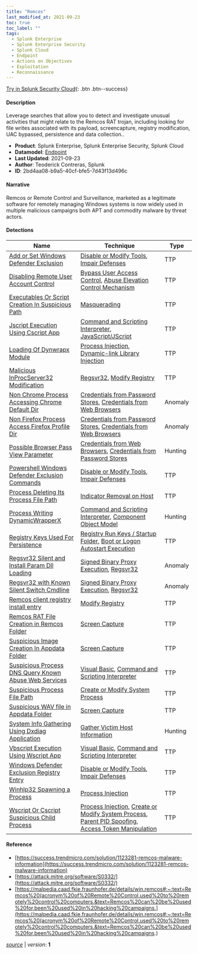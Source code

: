 ```yaml
---
title: "Remcos"
last_modified_at: 2021-09-23
toc: true
toc_label: ""
tags:
  - Splunk Enterprise
  - Splunk Enterprise Security
  - Splunk Cloud
  - Endpoint
  - Actions on Objectives
  - Exploitation
  - Reconnaissance
---
```


[Try in Splunk Security Cloud](https://www.splunk.com/en_us/cyber-security.html){: .btn .btn--success}

#### Description

Leverage searches that allow you to detect and investigate unusual activities that might relate to the Remcos RAT trojan, including looking for file writes associated with its payload, screencapture, registry modification, UAC bypassed, persistence and data collection..

- **Product**: Splunk Enterprise, Splunk Enterprise Security, Splunk Cloud
- **Datamodel**: [Endpoint](https://docs.splunk.com/Documentation/CIM/latest/User/Endpoint)
- **Last Updated**: 2021-09-23
- **Author**: Teoderick Contreras, Splunk
- **ID**: 2bd4aa08-b9a5-40cf-bfe5-7d43f13d496c

#### Narrative

Remcos or Remote Control and Surveillance, marketed as a legitimate software for remotely managing Windows systems is now widely used in multiple malicious campaigns both APT and commodity malware by threat actors.

#### Detections

| Name        | Technique   | Type         |
| ----------- | ----------- |--------------|
| [Add or Set Windows Defender Exclusion](/endpoint/add_or_set_windows_defender_exclusion/) | [Disable or Modify Tools](/tags/#disable-or-modify-tools), [Impair Defenses](/tags/#impair-defenses)| TTP |
| [Disabling Remote User Account Control](/endpoint/disabling_remote_user_account_control/) | [Bypass User Access Control](/tags/#bypass-user-access-control), [Abuse Elevation Control Mechanism](/tags/#abuse-elevation-control-mechanism)| TTP |
| [Executables Or Script Creation In Suspicious Path](/endpoint/executables_or_script_creation_in_suspicious_path/) | [Masquerading](/tags/#masquerading)| TTP |
| [Jscript Execution Using Cscript App](/endpoint/jscript_execution_using_cscript_app/) | [Command and Scripting Interpreter](/tags/#command-and-scripting-interpreter), [JavaScript/JScript](/tags/#javascript/jscript)| TTP |
| [Loading Of Dynwrapx Module](/endpoint/loading_of_dynwrapx_module/) | [Process Injection](/tags/#process-injection), [Dynamic-link Library Injection](/tags/#dynamic-link-library-injection)| TTP |
| [Malicious InProcServer32 Modification](/endpoint/malicious_inprocserver32_modification/) | [Regsvr32](/tags/#regsvr32), [Modify Registry](/tags/#modify-registry)| TTP |
| [Non Chrome Process Accessing Chrome Default Dir](/endpoint/non_chrome_process_accessing_chrome_default_dir/) | [Credentials from Password Stores](/tags/#credentials-from-password-stores), [Credentials from Web Browsers](/tags/#credentials-from-web-browsers)| Anomaly |
| [Non Firefox Process Access Firefox Profile Dir](/endpoint/non_firefox_process_access_firefox_profile_dir/) | [Credentials from Password Stores](/tags/#credentials-from-password-stores), [Credentials from Web Browsers](/tags/#credentials-from-web-browsers)| Anomaly |
| [Possible Browser Pass View Parameter](/endpoint/possible_browser_pass_view_parameter/) | [Credentials from Web Browsers](/tags/#credentials-from-web-browsers), [Credentials from Password Stores](/tags/#credentials-from-password-stores)| Hunting |
| [Powershell Windows Defender Exclusion Commands](/endpoint/powershell_windows_defender_exclusion_commands/) | [Disable or Modify Tools](/tags/#disable-or-modify-tools), [Impair Defenses](/tags/#impair-defenses)| TTP |
| [Process Deleting Its Process File Path](/endpoint/process_deleting_its_process_file_path/) | [Indicator Removal on Host](/tags/#indicator-removal-on-host)| TTP |
| [Process Writing DynamicWrapperX](/endpoint/process_writing_dynamicwrapperx/) | [Command and Scripting Interpreter](/tags/#command-and-scripting-interpreter), [Component Object Model](/tags/#component-object-model)| Hunting |
| [Registry Keys Used For Persistence](/endpoint/registry_keys_used_for_persistence/) | [Registry Run Keys / Startup Folder](/tags/#registry-run-keys-/-startup-folder), [Boot or Logon Autostart Execution](/tags/#boot-or-logon-autostart-execution)| TTP |
| [Regsvr32 Silent and Install Param Dll Loading](/endpoint/regsvr32_silent_and_install_param_dll_loading/) | [Signed Binary Proxy Execution](/tags/#signed-binary-proxy-execution), [Regsvr32](/tags/#regsvr32)| Anomaly |
| [Regsvr32 with Known Silent Switch Cmdline](/endpoint/regsvr32_with_known_silent_switch_cmdline/) | [Signed Binary Proxy Execution](/tags/#signed-binary-proxy-execution), [Regsvr32](/tags/#regsvr32)| Anomaly |
| [Remcos client registry install entry](/endpoint/remcos_client_registry_install_entry/) | [Modify Registry](/tags/#modify-registry)| TTP |
| [Remcos RAT File Creation in Remcos Folder](/endpoint/remcos_rat_file_creation_in_remcos_folder/) | [Screen Capture](/tags/#screen-capture)| TTP |
| [Suspicious Image Creation In Appdata Folder](/endpoint/suspicious_image_creation_in_appdata_folder/) | [Screen Capture](/tags/#screen-capture)| TTP |
| [Suspicious Process DNS Query Known Abuse Web Services](/endpoint/suspicious_process_dns_query_known_abuse_web_services/) | [Visual Basic](/tags/#visual-basic), [Command and Scripting Interpreter](/tags/#command-and-scripting-interpreter)| TTP |
| [Suspicious Process File Path](/endpoint/suspicious_process_file_path/) | [Create or Modify System Process](/tags/#create-or-modify-system-process)| TTP |
| [Suspicious WAV file in Appdata Folder](/endpoint/suspicious_wav_file_in_appdata_folder/) | [Screen Capture](/tags/#screen-capture)| TTP |
| [System Info Gathering Using Dxdiag Application](/endpoint/system_info_gathering_using_dxdiag_application/) | [Gather Victim Host Information](/tags/#gather-victim-host-information)| Hunting |
| [Vbscript Execution Using Wscript App](/endpoint/vbscript_execution_using_wscript_app/) | [Visual Basic](/tags/#visual-basic), [Command and Scripting Interpreter](/tags/#command-and-scripting-interpreter)| TTP |
| [Windows Defender Exclusion Registry Entry](/endpoint/windows_defender_exclusion_registry_entry/) | [Disable or Modify Tools](/tags/#disable-or-modify-tools), [Impair Defenses](/tags/#impair-defenses)| TTP |
| [Winhlp32 Spawning a Process](/endpoint/winhlp32_spawning_a_process/) | [Process Injection](/tags/#process-injection)| TTP |
| [Wscript Or Cscript Suspicious Child Process](/endpoint/wscript_or_cscript_suspicious_child_process/) | [Process Injection](/tags/#process-injection), [Create or Modify System Process](/tags/#create-or-modify-system-process), [Parent PID Spoofing](/tags/#parent-pid-spoofing), [Access Token Manipulation](/tags/#access-token-manipulation)| TTP |

#### Reference

* [https://success.trendmicro.com/solution/1123281-remcos-malware-information](https://success.trendmicro.com/solution/1123281-remcos-malware-information)
* [https://attack.mitre.org/software/S0332/](https://attack.mitre.org/software/S0332/)
* [https://malpedia.caad.fkie.fraunhofer.de/details/win.remcos#:~:text=Remcos%20(acronym%20of%20Remote%20Control,used%20to%20remotely%20control%20computers.&text=Remcos%20can%20be%20used%20for,been%20used%20in%20hacking%20campaigns.](https://malpedia.caad.fkie.fraunhofer.de/details/win.remcos#:~:text=Remcos%20(acronym%20of%20Remote%20Control,used%20to%20remotely%20control%20computers.&text=Remcos%20can%20be%20used%20for,been%20used%20in%20hacking%20campaigns.)



[*source*](https://github.com/splunk/security_content/tree/develop/stories/remcos.yml) \| *version*: **1**